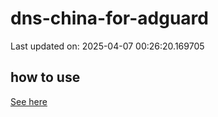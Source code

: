 # dns-china-for-adguard

Last updated on: 2025-04-07 00:26:20.169705

## how to use

[See here](https://github.com/AdguardTeam/AdGuardHome/wiki/Configuration#upstreams-from-file)